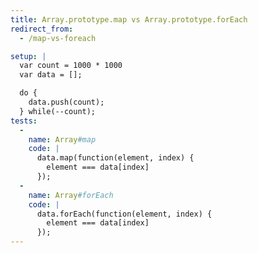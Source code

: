 ```yaml
---
title: Array.prototype.map vs Array.prototype.forEach
redirect_from:
  - /map-vs-foreach

setup: |
  var count = 1000 * 1000
  var data = [];

  do {
    data.push(count);
  } while(--count);
tests:
  -
    name: Array#map
    code: |
      data.map(function(element, index) {
        element === data[index]
      });
  -
    name: Array#forEach
    code: |
      data.forEach(function(element, index) {
        element === data[index]
      });
---
```

